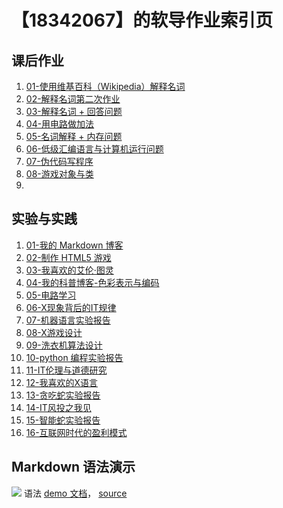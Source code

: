 # 【18342067】的软导作业索引页

## 课后作业

1. [01-使用维基百科（Wikipedia）解释名词](hw01)
2. [02-解释名词第二次作业](hw02)
3. [03-解释名词 + 回答问题](hw03)
4. [04-用电路做加法](hw04)
5. [05-名词解释 + 内存问题](hw05)
6. [06-低级汇编语言与计算机运行问题](hw06)
7. [07-伪代码写程序](hw07)
8. [08-游戏对象与类](hw08)
9. 

## 实验与实践

1. [01-我的 Markdown 博客](lab01)
2. [02-制作 HTML5 游戏](lab02)
3. [03-我喜欢的艾伦·图灵](lab03)
4. [04-我的科普博客-色彩表示与编码](lab04)
5. [05-电路学习]()
6. [06-X现象背后的IT规律]()
7. [07-机器语言实验报告](lab05)
8. [08-X游戏设计](lab07)
9. [09-洗衣机算法设计](lab06)
10. [10-python 编程实验报告](lab08)
11. [11-IT伦理与道德研究](lab11)
12. [12-我喜欢的X语言](lab12)
13. [13-贪吃蛇实验报告](lab13)
14. [14-IT风投之我见](lab14)
15. [15-智能蛇实验报告](lab15)
16. [16-互联网时代的盈利模式](lab16)


## Markdown 语法演示

![](images/exclamation.png) 语法 [demo 文档](demo)， [source](https://github.com/sysu-swi/homework/blob/gh-pages/demo.md)



